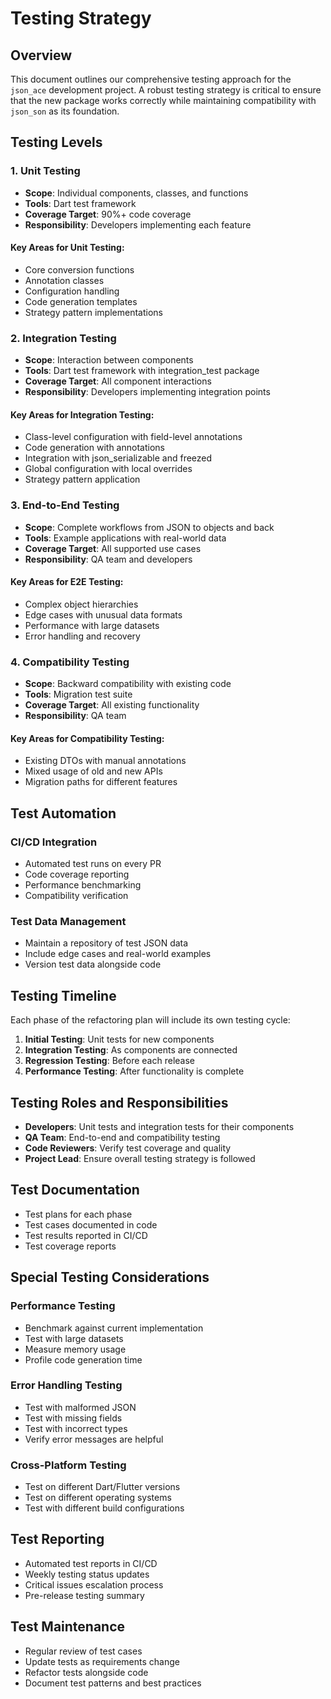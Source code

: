 # Testing Strategy

## Overview

This document outlines our comprehensive testing approach for the `json_ace` development project. A robust testing strategy is critical to ensure that the new package works correctly while maintaining compatibility with `json_son` as its foundation.

## Testing Levels

### 1. Unit Testing

- **Scope**: Individual components, classes, and functions
- **Tools**: Dart test framework
- **Coverage Target**: 90%+ code coverage
- **Responsibility**: Developers implementing each feature

#### Key Areas for Unit Testing:
- Core conversion functions
- Annotation classes
- Configuration handling
- Code generation templates
- Strategy pattern implementations

### 2. Integration Testing

- **Scope**: Interaction between components
- **Tools**: Dart test framework with integration_test package
- **Coverage Target**: All component interactions
- **Responsibility**: Developers implementing integration points

#### Key Areas for Integration Testing:
- Class-level configuration with field-level annotations
- Code generation with annotations
- Integration with json_serializable and freezed
- Global configuration with local overrides
- Strategy pattern application

### 3. End-to-End Testing

- **Scope**: Complete workflows from JSON to objects and back
- **Tools**: Example applications with real-world data
- **Coverage Target**: All supported use cases
- **Responsibility**: QA team and developers

#### Key Areas for E2E Testing:
- Complex object hierarchies
- Edge cases with unusual data formats
- Performance with large datasets
- Error handling and recovery

### 4. Compatibility Testing

- **Scope**: Backward compatibility with existing code
- **Tools**: Migration test suite
- **Coverage Target**: All existing functionality
- **Responsibility**: QA team

#### Key Areas for Compatibility Testing:
- Existing DTOs with manual annotations
- Mixed usage of old and new APIs
- Migration paths for different features

## Test Automation

### CI/CD Integration

- Automated test runs on every PR
- Code coverage reporting
- Performance benchmarking
- Compatibility verification

### Test Data Management

- Maintain a repository of test JSON data
- Include edge cases and real-world examples
- Version test data alongside code

## Testing Timeline

Each phase of the refactoring plan will include its own testing cycle:

1. **Initial Testing**: Unit tests for new components
2. **Integration Testing**: As components are connected
3. **Regression Testing**: Before each release
4. **Performance Testing**: After functionality is complete

## Testing Roles and Responsibilities

- **Developers**: Unit tests and integration tests for their components
- **QA Team**: End-to-end and compatibility testing
- **Code Reviewers**: Verify test coverage and quality
- **Project Lead**: Ensure overall testing strategy is followed

## Test Documentation

- Test plans for each phase
- Test cases documented in code
- Test results reported in CI/CD
- Test coverage reports

## Special Testing Considerations

### Performance Testing

- Benchmark against current implementation
- Test with large datasets
- Measure memory usage
- Profile code generation time

### Error Handling Testing

- Test with malformed JSON
- Test with missing fields
- Test with incorrect types
- Verify error messages are helpful

### Cross-Platform Testing

- Test on different Dart/Flutter versions
- Test on different operating systems
- Test with different build configurations

## Test Reporting

- Automated test reports in CI/CD
- Weekly testing status updates
- Critical issues escalation process
- Pre-release testing summary

## Test Maintenance

- Regular review of test cases
- Update tests as requirements change
- Refactor tests alongside code
- Document test patterns and best practices

